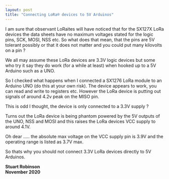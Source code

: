 ```yaml
---
layout: post
title: "Connecting LoRa® devices to 5V Arduinos"
---
```


I am sure that observant LoRaites will have noticed that for the SX127X LoRa devices the data sheets have no maximum voltages stated for the logic pins, SCK, MOSI, NSS etc. So what does that mean, that the pins are 5V tolerant possibly or that it does not matter and you could put many kilovolts on a pin ?

We all may assume these LoRa devices are 3.3V logic devices but some who try it say they do work (for a while at least) when hooked up to a 5V Arduino such as a UNO. 

So I checked what happens when I connected a SX1276 LoRa module to an Arduino UNO (do this at your own risk). The device appears to work, you can read and write to registers etc. However the LoRa device is putting out signals of around 4.2v peak on the MISO pin.  

This is odd I thought, the device is only connected to a 3.3V supply ? 

Turns out the LoRa device is being phantom powered by the 5V outputs of the UNO, NSS and MOSI and this raises the LoRa devices VCC supply to around 4.1V. 

Oh dear ..... the absolute max voltage on the VCC supply pin is 3.9V and the operating range is listed as 3.7V max. 

So thats why you should not connect 3.3V LoRa devices directly to 5V Arduinos. 


**Stuart Robinson
<br>
November 2020**     